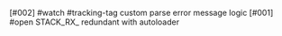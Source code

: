 [#002]       #watch #tracking-tag custom parse error message logic
[#001] #open STACK_RX_ redundant with autoloader
